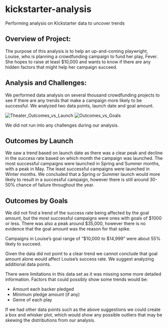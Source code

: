 # kickstarter-analysis
Performing analysis on Kickstarter data to uncover trends

## Overview of Project: 

The purpose of this analysis is to help an up-and-coming playwright, Louise, who is planning a crowdfunding campaign to fund her play, Fever. She hopes to raise at least $10,000 and wants to know if there are any hidden factors that might help her campaign succeed.

## Analysis and Challenges: 

We performed data analysis on several thousand crowdfunding projects to see if there are any trends that make a campaign more likely to be successful. We analyzed two data points, launch date and goal amount.

![Theater_Outcomes_vs_Launch](https://user-images.githubusercontent.com/66224990/162535786-e245d62d-b658-4c81-a3dd-6c52acc60c93.png)
![Outcomes_vs_Goals](https://user-images.githubusercontent.com/66224990/162535812-afd5c23e-a0d8-4f1c-b523-86e1aab6e41a.png)

We did not run into any challenges during our analysis. 

## Outcomes by Launch

We saw a trend based on launch date as there was a clear peak and decline in the success rate based on which month the campaign was launched. The most successful campaigns were launched in Spring and Summer months, with a peak in May. The least successful campaigns were launched in Winter months.  We concluded that a Spring or Summer launch would more likely to result in a successful campaign, however there is still around 30-50% chance of failure throughout the year. 

## Outcomes by Goals

We did not find a trend of the success rate being affected by the goal amount, but the most successful campaigns were ones with goals of $1000 or less. There was also a peak around $35,000, however there is no evidence that the goal amount was the reason for that spike.

Campaigns in Louise’s goal range of “$10,000 to $14,999” were about 55% likely to succeed. 

Given the data did not point to a clear trend we cannot conclude that goal amount alone would affect Louise’s success rate. We suggest analyzing additional data points. 

There were limitations in this data set as it was missing some more detailed information. Factors that could possibly show some trends would be:
* Amount each backer pledged
* Minimum pledge amount (if any)
* Genre of each play

If we had other data points such as the above suggestions we could create a box and whisker plot, which would show any possible outliers that may be skewing the distributions from our analysis. 
